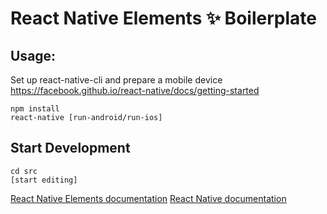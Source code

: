 # React Native Elements ✨ Boilerplate

## Usage:
Set up react-native-cli and prepare a mobile device
https://facebook.github.io/react-native/docs/getting-started


```
npm install
react-native [run-android/run-ios]

```

## Start Development

```
cd src
[start editing]

```

[React Native Elements documentation](https://react-native-training.github.io/react-native-elements/docs/overview.html)
[React Native documentation](https://facebook.github.io/react-native/docs/tutorial)